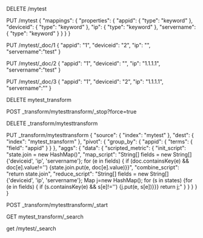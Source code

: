 DELETE /mytest

PUT /mytest
{
  "mappings": {
    "properties": {
      "appid": {
        "type": "keyword"
      },
      "deviceid": {
        "type": "keyword"
      },
      "ip": {
        "type": "keyword"
      },
      "servername": {
        "type": "keyword"
      }
    }
  }
}


PUT /mytest/_doc/1
{
"appid": "1",
"deviceid": "2",
"ip": "",
 "servername":"test"
}

PUT /mytest/_doc/2
{
"appid": "1",
"deviceid": "",
"ip": "1.1.1.1",
 "servername":"test"
}

PUT /mytest/_doc/3
{
"appid": "1",
"deviceid": "2",
"ip": "1.1.1.1",
 "servername":""
}

DELETE mytest_transform

POST _transform/mytesttransform/_stop?force=true

DELETE _transform/mytesttransform

PUT _transform/mytesttransform
{
  "source": {
    "index": "mytest"
  },
  "dest": {
    "index": "mytest_transform"
  },
  "pivot": {
    "group_by": {
      "appid": {
        "terms": {
          "field": "appid"
        }
      }
    },
    "aggs": {
      "data": {
        "scripted_metric": {
          "init_script": "state.join = new HashMap()",
          "map_script": "String[] fields = new String[] {'deviceid', 'ip', 'servername'}; for (e in fields) { if (doc.containsKey(e) && doc[e].value!='') {state.join.put(e, doc[e].value)}}",
          "combine_script": "return state.join",
          "reduce_script": "String[] fields = new String[] {'deviceid', 'ip', 'servername'}; Map j=new HashMap(); for (s in states) {for (e in fields) { if (s.containsKey(e) && s[e]!='') {j.put(e, s[e])}}} return j;"
        }
      }
    }
  }
}


POST _transform/mytesttransform/_start

GET mytest_transform/_search

get /mytest/_search
